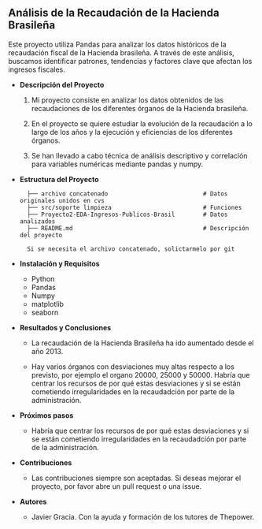 

## Análisis de la Recaudación de la Hacienda Brasileña

Este proyecto utiliza Pandas para analizar los datos históricos de la recaudación fiscal de la Hacienda brasileña. A través de este análisis, buscamos identificar patrones, tendencias y factores clave que afectan los ingresos fiscales.

- **Descripción del Proyecto**

   1.	Mi proyecto consiste en analizar los datos obtenidos de las recaudaciones de los diferentes órganos de la Hacienda brasileña. 

   2. En el proyecto se quiere estudiar la evolución de la recaudación a lo largo de los años y la ejecución y eficiencias de los diferentes órganos.

   3. Se han llevado a cabo técnica de análisis descriptivo y correlación para variables numéricas mediante pandas y numpy.

- **Estructura del Proyecto**

        ├── archivo concatenado                           # Datos originales unidos en cvs
        ├── src/soporte limpieza                          # Funciones
        ├── Proyecto2-EDA-Ingresos-Publicos-Brasil        # Datos analizados
        ├── README.md                                     # Descripción del proyecto

        Si se necesita el archivo concatenado, solictarmelo por git
- **Instalación y Requisitos**

	- Python
    - Pandas
    - Numpy
    - matplotlib
    - seaborn

- **Resultados y Conclusiones**
   
  - La recaudación de la Hacienda Brasileña ha ido aumentado desde el año 2013.

  - Hay varios órganos con desviaciones muy altas respecto a los previsto, por ejemplo el organo 20000, 25000 y 50000. Habría que centrar los recursos de por qué estas desviaciones y si se están cometiendo irregularidades en la recaudadción por parte de la administración.

   

- **Próximos pasos**

   - Habría que centrar los recursos de por qué estas desviaciones y si se están cometiendo irregularidades en la recaudadción por parte de la administración.

- **Contribuciones**

   - Las contribuciones siempre son aceptadas. Si deseas mejorar el proyecto, por favor abre un pull request o una issue.

- **Autores**

   - Javier Gracia. Con la ayuda y formación de los tutores de Thepower.

